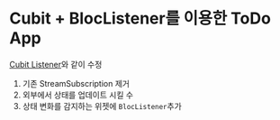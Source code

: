 # Cubit + BlocListener를 이용한 ToDo App

[Cubit Listener](../todo_app_cubit_listener/README.md)와 같이 수정
1. 기존 StreamSubscription 제거 
2. 외부에서 상태를 업데이트 시킬 수 
3. 상태 변화를 감지하는 위젯에 `BlocListener`추가

